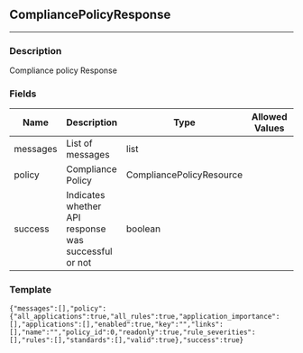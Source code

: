 ## CompliancePolicyResponse
---
### Description
Compliance policy Response
### Fields
| Name | Description | Type | Allowed Values | Required |
| ---- | ----------- | ---- | -------------- | -------- |
| messages | List of messages | list |  | false |
| policy | Compliance Policy | CompliancePolicyResource |  | false |
| success | Indicates whether API response was successful or not | boolean |  | false |
### Template
```
{"messages":[],"policy":{"all_applications":true,"all_rules":true,"application_importance":[],"applications":[],"enabled":true,"key":"","links":[],"name":"","policy_id":0,"readonly":true,"rule_severities":[],"rules":[],"standards":[],"valid":true},"success":true}
```

